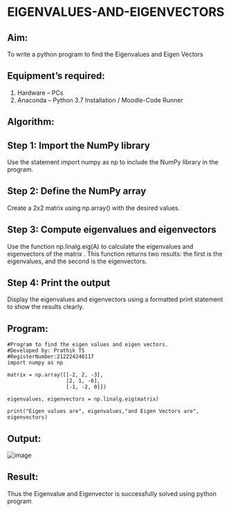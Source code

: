 # EIGENVALUES-AND-EIGENVECTORS
## Aim:
To write a python program to find the Eigenvalues and Eigen Vectors
## Equipment’s required:
1. 	Hardware – PCs
2. 	Anaconda – Python 3.7 Installation / Moodle-Code Runner
## Algorithm:
## Step 1: Import the NumPy library
Use the statement import numpy as np to include the NumPy library in the program.
## Step 2: Define the NumPy array
Create a 2x2 matrix 
 using np.array() with the desired values.
## Step 3: Compute eigenvalues and eigenvectors
Use the function np.linalg.eig(A) to calculate the eigenvalues and eigenvectors of the matrix 
. This function returns two results: the first is the eigenvalues, and the second is the eigenvectors.
## Step 4: Print the output
Display the eigenvalues and eigenvectors using a formatted print statement to show the results clearly.
## Program:
```
#Program to find the eigen values and eigen vectors.
#Developed by: Prathik TS
#RegisterNumber:212224240117
import numpy as np

matrix = np.array([[-2, 2, -3],
                   [2, 1, -6],
                   [-1, -2, 0]])

eigenvalues, eigenvectors = np.linalg.eig(matrix)

print("Eigen values are", eigenvalues,"and Eigen Vectors are", eigenvectors)
```
## Output:
![image](https://github.com/user-attachments/assets/095dafee-80d7-49e2-81b1-cdd0a6a0db56)

## Result:
Thus the Eigenvalue and Eigenvector is successfully solved using python program

